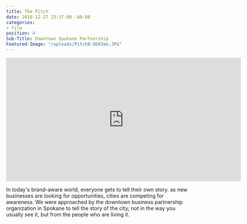 ```yaml
---
title: The Pitch
date: 2018-12-27 23:37:00 -08:00
categories:
- film
position: 4
Sub-Title: Downtown Spokane Partnership
Featured-Image: "/uploads/Pitch8-9b03ee.JPG"
---
```


<iframe src="https://player.vimeo.com/video/252648997" width="640" height="337" frameborder="0" allowfullscreen></iframe>

In today's brand-aware world, everyone gets to tell their own story. as new businesses are looking for opportunities, cities are competing for awareness. We were approached by the downtown business partnership organization in Spokane to tell the story of the city; not in the way you usually see it, but from the people who are living it. 

